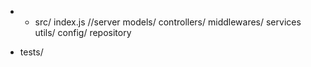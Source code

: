 -   - src/     index.js //server     models/     controllers/     middlewares/     services     utils/     config/     repository- tests/ 